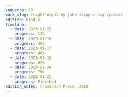 ```yaml
---
sequence: 50
work_slug: fright-night-by-john-skipp-craig-spector
edition: Kindle
timeline:
  - date: 2023-01-15
    progress: 13%
  - date: 2023-01-16
    progress: 30%
  - date: 2023-01-17
    progress: 48%
  - date: 2023-01-18
    progress: 62%
  - date: 2023-01-20
    progress: 79%
  - date: 2023-01-21
    progress: Finished
edition_notes: Crossroad Press, 2019
---
```

